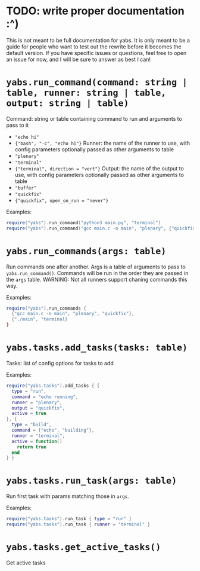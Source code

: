 # TODO: write proper documentation :^)

This is not meant to be full documentation for yabs. It is only meant to be a guide for people who want to test out the rewrite before it becomes the default version. If you have specific issues or questions, feel free to open an issue for now, and I will be sure to answer as best I can!

# `yabs.run_command(command: string | table, runner: string | table, output: string | table)`

Command: string or table containing command to run and arguments to pass to it
 - `"echo hi"`
 - `{"bash", "-c", "echo hi"}`
Runner: the name of the runner to use, with config parameters optionally passed
as other arguments to table
 - `"plenary"`
 - `"terminal"`
 - `{"terminal", direction = "vert"}`
Output: the name of the output to use, with config parameters optionally passed
as other arguments to table
 - `"buffer"`
 - `"quickfix"`
 - `{"quickfix", open_on_run = "never"}`

Examples:

```lua
require("yabs").run_command("python3 main.py", "terminal")
require("yabs").run_command("gcc main.c -o main", "plenary", {"quickfix", open_on_run = "never" })
```


# `yabs.run_commands(args: table)`

Run commands one after another. Args is a table of arguments to pass to
`yabs.run_command()`. Commands will be run in the order they are passed in the
`args` table. WARNING: Not all runners support chaning commands this way.

Examples:

```lua
require("yabs").run_commands {
  {"gcc main.c -o main", "plenary", "quickfix"},
  {"./main", "terminal}
}
```

# `yabs.tasks.add_tasks(tasks: table)`

Tasks: list of config options for tasks to add

Examples:

```lua
require("yabs.tasks").add_tasks { {
  type = "run",
  command = "echo running",
  runner = "plenary",
  output = "quickfix",
  active = true
}, {
  type = "build",
  command = {"echo", "building"},
  runner = "terminal",
  active = function()
    return true
  end
} }
```

# `yabs.tasks.run_task(args: table)`

Run first task with params matching those in `args`.

Examples:

```lua
require("yabs.tasks").run_task { type = "run" }
require("yabs.tasks").run_task { runner = "terminal" }
```

# `yabs.tasks.get_active_tasks()`

Get active tasks
